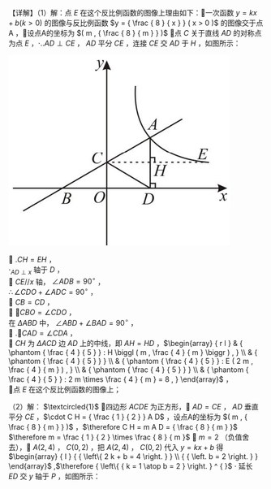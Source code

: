 【详解】（1）解：点 $E$ 在这个反比例函数的图像上理由如下：一次函数 $y = k x + b ( k > 0 )$ 的图像与反比例函数 $y = { \frac { 8 } { x } } ( x > 0 )$ 的图像交于点 A ，设点A的坐标为 $( m , { \frac { 8 } { m } } )$ 点 $C$ 关于直线 $A D$ 的对称点为点 $E$ ，$\cdot . . A D \perp C E$ ， $A D$ 平分 $C E$ ，连接 $C E$ 交 $A D$ 于 $H$ ，如图所示：

![](<../../qs_image_DB/专题1-4_一文搞定反比例函数7个模型，13类题型（解析版）_/e3b1787cadf9ef907fffac98bf83bc7b7ae4387f5895aa80f5e74a90798576cd.jpg>)

 $. C H = E H$ ，  
$\cdot _ { A D \perp x }$ 轴于 $D$ ，  
 $C E / / x$ 轴， $\angle A D B = 9 0 ^ { \circ }$ ，  
$\therefore \angle C D O + \angle A D C = 9 0 ^ { \circ }$ ，  
 $C B = C D$ ，  
 $\angle C B O = \angle C D O$ ，  
在 $\Delta A B D$ 中， $\angle A B D + \angle B A D = 9 0 ^ { \circ }$ ，  
 $. \angle C A D = \angle C D A$ ，  
 $C H$ 为 $\Delta A C D$ 边 $A D$ 上的中线，即 $A H = H D$ ，$\begin{array} { r l } & { \phantom { \frac { 4 } { 5 } } : H \biggl ( m , \frac { 4 } { m } \biggr ) , } \\ & { \phantom { \frac { 4 } { 5 } } } \\ & { \phantom { \frac { 4 } { 5 } } : E ( 2 m , \frac { 4 } { m } ) , } \\ & { \phantom { \frac { 4 } { 5 } } } \\ & { \phantom { \frac { 4 } { 5 } } : 2 m \times \frac { 4 } { m } = 8 , } \end{array}$ ，  
点 $E$ 在这个反比例函数的图像上；

（2）解： $\textcircled{1}$ 四边形 $A C D E$ 为正方形， $A D = C E$ ， $A D$ 垂直平分 $C E$ ，$\cdot C H = { \frac { 1 } { 2 } } A D$ ，设点A的坐标为 $( m , { \frac { 8 } { m } } )$ ，$\therefore C H = m A D = { \frac { 8 } { m } }$ $\therefore m = \frac { 1 } { 2 } \times \frac { 8 } { m }$  $m = 2$ （负值舍去）， $A ( 2 , 4 )$ ， $C ( 0 , 2 )$ ，把 $A ( 2 , 4 )$ ， $C ( 0 , 2 )$ 代入 $y = k x + b$ 得 $\begin{array} { l } { { \left\{ 2 k + b = 4 \right. } }  \\ { { \left. b = 2 \right. } } \end{array}$ ,$\therefore { \left\{ { k = 1 \atop b = 2 } \right. } ^ { }$ $\cdot$ 延长 $E D$ 交 $y$ 轴于 $P$ ，如图所示：

